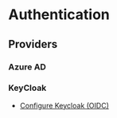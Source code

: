 # Authentication

## Providers

### Azure AD

### KeyCloak

* [Configure Keycloak (OIDC)](https://docs.ranchermanager.rancher.io/how-to-guides/new-user-guides/authentication-permissions-and-global-configuration/authentication-config/configure-keycloak-oidc)
